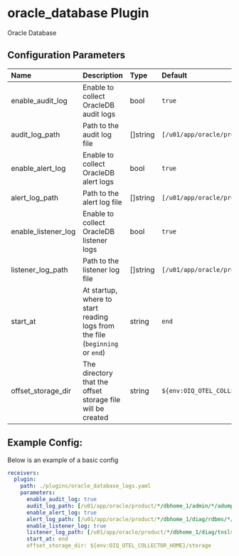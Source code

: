 # oracle_database Plugin

Oracle Database

## Configuration Parameters

| Name | Description | Type | Default | Required | Values |
|:-- |:-- |:-- |:-- |:-- |:-- |
| enable_audit_log | Enable to collect OracleDB audit logs | bool | `true` | false |  |
| audit_log_path | Path to the audit log file | []string | `[/u01/app/oracle/product/*/dbhome_1/admin/*/adump/*.aud]` | false |  |
| enable_alert_log | Enable to collect OracleDB alert logs | bool | `true` | false |  |
| alert_log_path | Path to the alert log file | []string | `[/u01/app/oracle/product/*/dbhome_1/diag/rdbms/*/*/trace/alert_*.log]` | false |  |
| enable_listener_log | Enable to collect OracleDB listener logs | bool | `true` | false |  |
| listener_log_path | Path to the listener log file | []string | `[/u01/app/oracle/product/*/dbhome_1/diag/tnslsnr/*/listener/alert/log.xml]` | false |  |
| start_at | At startup, where to start reading logs from the file (`beginning` or `end`) | string | `end` | false | `beginning`, `end` |
| offset_storage_dir | The directory that the offset storage file will be created | string | `${env:OIQ_OTEL_COLLECTOR_HOME}/storage` | false |  |

## Example Config:

Below is an example of a basic config

```yaml
receivers:
  plugin:
    path: ./plugins/oracle_database_logs.yaml
    parameters:
      enable_audit_log: true
      audit_log_path: [/u01/app/oracle/product/*/dbhome_1/admin/*/adump/*.aud]
      enable_alert_log: true
      alert_log_path: [/u01/app/oracle/product/*/dbhome_1/diag/rdbms/*/*/trace/alert_*.log]
      enable_listener_log: true
      listener_log_path: [/u01/app/oracle/product/*/dbhome_1/diag/tnslsnr/*/listener/alert/log.xml]
      start_at: end
      offset_storage_dir: ${env:OIQ_OTEL_COLLECTOR_HOME}/storage
```
